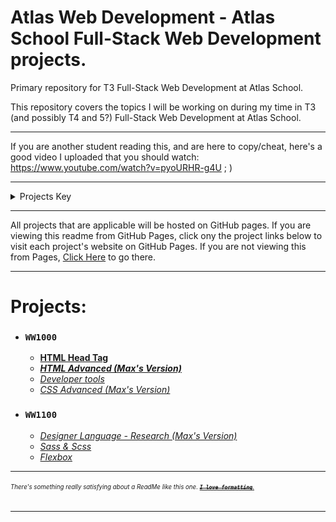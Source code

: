 # Atlas Web Development - Atlas School Full-Stack Web Development projects.
Primary repository for T3 Full-Stack Web Development at Atlas School.

This repository covers the topics I will be working on during my time in T3
(and possibly T4 and 5?) Full-Stack Web Development at Atlas School.

---
If you are another student reading this, and are here to copy/cheat, here's
a good video I uploaded that you should watch: https://www.youtube.com/watch?v=pyoURHR-g4U ; )

---
<details>
<summary>Projects Key</summary>

- ### `Course Name`
    - **[Completed project (with link to its directory or repo on GitHub)]()**
    - ***[In Progress Project (with link to its directory or repo on GitHub)]()***
    - *[Future Project (unstarted; empty link)]()*
    - ### **[Major Project (i.e. group project or hack sprint; with link to its repo, or empty link if unstarted)]()**
    - ***[Single Project Split into Multiple Directories for Organization) (in progress; link to first part)]()***
        - **[Project part 1 (completed)]()**
        - ***[Project part 2 (in progress)]()***
        - *[Project part 3 (unstarted)]()*

Projects are in chronological order, and are separated by courses, but not by sprints.
</details>

---

All projects that are applicable will be hosted on GitHub pages. If you are
viewing this readme from GitHub Pages, click ony the project links below to
visit each project's website on GitHub Pages. If you are not viewing this from
Pages, [Click Here](https://zytronium.github.io/atlas-web-development/) to go
there.

---
# Projects:
- ### `WW1000`
    - **[HTML Head Tag](html_head)**
    - ***[HTML Advanced (Max's Version)](html_advanced)***
    - *[Developer tools]()*
    - *[CSS Advanced (Max's Version)]()*
- ### `WW1100`
  - *[Designer Language - Research (Max's Version)]()*
  - *[Sass & Scss]()*
  - *[Flexbox]()*
---
###### <sup><sub>There's something really satisfying about a ReadMe like this one. [**_~~`I love formatting`~~_**.](https://github.com/lifeparticle/Markdown-Cheatsheet?tab=readme-ov-file#introduction)</sub></sup>

---
